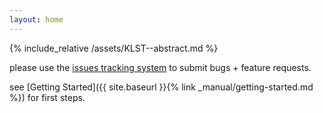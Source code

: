 ```yaml
---
layout: home
---
```


{% include_relative /assets/KLST--abstract.md %}

please use the [issues tracking system](https://github.com/dennisppaul/klangstrom-arduino/issues) to submit bugs + feature requests.

see [Getting Started]({{ site.baseurl }}{% link _manual/getting-started.md %}) for first steps.
